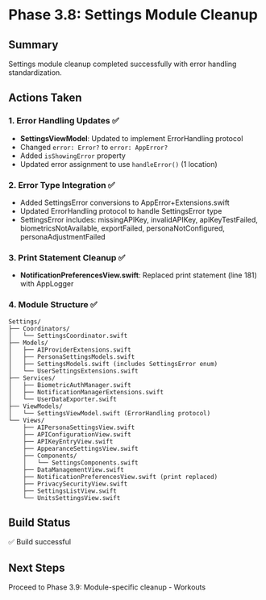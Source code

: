 # Phase 3.8: Settings Module Cleanup

## Summary
Settings module cleanup completed successfully with error handling standardization.

## Actions Taken

### 1. Error Handling Updates ✅
- **SettingsViewModel**: Updated to implement ErrorHandling protocol
- Changed `error: Error?` to `error: AppError?`
- Added `isShowingError` property
- Updated error assignment to use `handleError()` (1 location)

### 2. Error Type Integration ✅
- Added SettingsError conversions to AppError+Extensions.swift
- Updated ErrorHandling protocol to handle SettingsError type
- SettingsError includes: missingAPIKey, invalidAPIKey, apiKeyTestFailed, biometricsNotAvailable, exportFailed, personaNotConfigured, personaAdjustmentFailed

### 3. Print Statement Cleanup ✅
- **NotificationPreferencesView.swift**: Replaced print statement (line 181) with AppLogger

### 4. Module Structure ✅
```
Settings/
├── Coordinators/
│   └── SettingsCoordinator.swift
├── Models/
│   ├── AIProviderExtensions.swift
│   ├── PersonaSettingsModels.swift
│   ├── SettingsModels.swift (includes SettingsError enum)
│   └── UserSettingsExtensions.swift
├── Services/
│   ├── BiometricAuthManager.swift
│   ├── NotificationManagerExtensions.swift
│   └── UserDataExporter.swift
├── ViewModels/
│   └── SettingsViewModel.swift (ErrorHandling protocol)
└── Views/
    ├── AIPersonaSettingsView.swift
    ├── APIConfigurationView.swift
    ├── APIKeyEntryView.swift
    ├── AppearanceSettingsView.swift
    ├── Components/
    │   └── SettingsComponents.swift
    ├── DataManagementView.swift
    ├── NotificationPreferencesView.swift (print replaced)
    ├── PrivacySecurityView.swift
    ├── SettingsListView.swift
    └── UnitsSettingsView.swift
```

## Build Status
✅ Build successful

## Next Steps
Proceed to Phase 3.9: Module-specific cleanup - Workouts